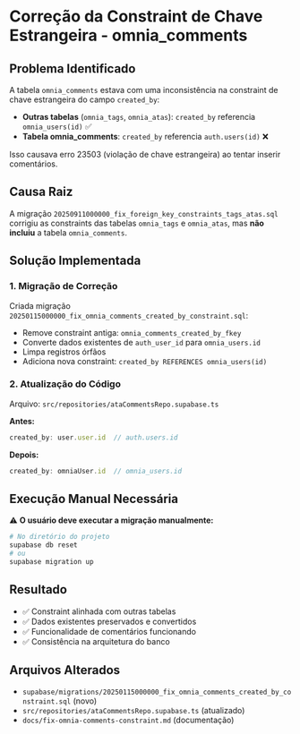 # Correção da Constraint de Chave Estrangeira - omnia_comments

## Problema Identificado

A tabela `omnia_comments` estava com uma inconsistência na constraint de chave estrangeira do campo `created_by`:

- **Outras tabelas** (`omnia_tags`, `omnia_atas`): `created_by` referencia `omnia_users(id)` ✅
- **Tabela omnia_comments**: `created_by` referencia `auth.users(id)` ❌

Isso causava erro 23503 (violação de chave estrangeira) ao tentar inserir comentários.

## Causa Raiz

A migração `20250911000000_fix_foreign_key_constraints_tags_atas.sql` corrigiu as constraints das tabelas `omnia_tags` e `omnia_atas`, mas **não incluiu** a tabela `omnia_comments`.

## Solução Implementada

### 1. Migração de Correção
Criada migração `20250115000000_fix_omnia_comments_created_by_constraint.sql`:

- Remove constraint antiga: `omnia_comments_created_by_fkey`
- Converte dados existentes de `auth_user_id` para `omnia_users.id`
- Limpa registros órfãos
- Adiciona nova constraint: `created_by REFERENCES omnia_users(id)`

### 2. Atualização do Código
Arquivo: `src/repositories/ataCommentsRepo.supabase.ts`

**Antes:**
```typescript
created_by: user.user.id  // auth.users.id
```

**Depois:**
```typescript
created_by: omniaUser.id  // omnia_users.id
```

## Execução Manual Necessária

⚠️ **O usuário deve executar a migração manualmente:**

```bash
# No diretório do projeto
supabase db reset
# ou
supabase migration up
```

## Resultado

- ✅ Constraint alinhada com outras tabelas
- ✅ Dados existentes preservados e convertidos
- ✅ Funcionalidade de comentários funcionando
- ✅ Consistência na arquitetura do banco

## Arquivos Alterados

- `supabase/migrations/20250115000000_fix_omnia_comments_created_by_constraint.sql` (novo)
- `src/repositories/ataCommentsRepo.supabase.ts` (atualizado)
- `docs/fix-omnia-comments-constraint.md` (documentação)